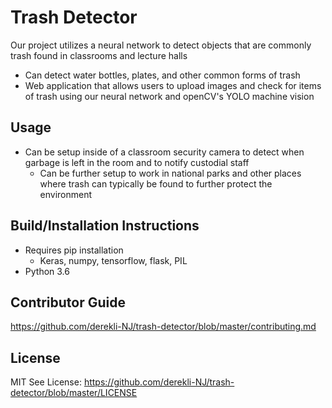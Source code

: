 # Trash Detector

Our project utilizes a neural network to detect objects that are commonly trash found in classrooms and lecture halls
  * Can detect water bottles, plates, and other common forms of trash
  * Web application that allows users to upload images and check for items of trash using our neural network and openCV's YOLO machine vision

## Usage
  * Can be setup inside of a classroom security camera to detect when garbage is left in the room and to notify custodial staff
    * Can be further setup to work in national parks and other places where trash can typically be found to further protect the environment
  
## Build/Installation Instructions
  * Requires pip installation
    * Keras, numpy, tensorflow, flask, PIL
  * Python 3.6

## Contributor Guide
https://github.com/derekli-NJ/trash-detector/blob/master/contributing.md

## License 
MIT See License: https://github.com/derekli-NJ/trash-detector/blob/master/LICENSE
